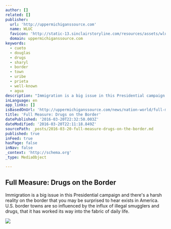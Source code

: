 ```yaml
---
author: []
related: []
publisher:
  url: 'http://uppermichiganssource.com'
  name: WLUC
  favicon: 'http://static-13.sinclairstoryline.com/resources/assets/wluc/images/logos/favicon.ico'
  domain: uppermichiganssource.com
keywords:
  - cueto
  - douglas
  - drugs
  - sharyl
  - border
  - town
  - uribe
  - prieta
  - well-known
  - agua
description: "Immigration is a big issue in this Presidential campaign and there's a harsh reality on the border that you may be surprised to hear exists in America. U.S. border towns are so influenced by the influx of illegal smugglers and drugs, that it has worked its way into the fabric of daily life."
inLanguage: en
app_links: []
isBasedOnUrl: 'http://uppermichiganssource.com/news/nation-world/full-measure-drugs-on-the-border'
title: 'Full Measure: Drugs on the Border'
datePublished: '2016-03-20T22:32:50.003Z'
dateModified: '2016-03-20T22:11:18.849Z'
sourcePath: _posts/2016-03-20-full-measure-drugs-on-the-border.md
published: true
inFeed: true
hasPage: false
inNav: false
_context: 'http://schema.org'
_type: MediaObject

---
```

<article style=""><h1>Full Measure: Drugs on the Border</h1><p>Immigration is a big issue in this Presidential campaign and there's a harsh reality on the border that you may be surprised to hear exists in America. U.S. border towns are so influenced by the influx of illegal smugglers and drugs, that it has worked its way into the fabric of daily life.</p><img src="http://static-12.sinclairstoryline.com/resources/media/58616696-9493-49b7-a594-90ff3b751613-large16x9_drugs_on_the_border2.JPG?1458490482161" /></article>